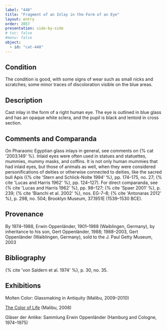 ```yaml
---
label: "448"
title: "Fragment of an Inlay in the Form of an Eye"
layout: entry
order: 2057
presentation: side-by-side
# toc: false
#menu: false 
object:
  - id: "cat-448"
---
```


## Condition

The condition is good, with some signs of wear such as small nicks and scratches; some minor traces of discoloration visible on the blue areas.

## Description

Cast inlay in the form of a right human eye. The eye is outlined in blue glass and has an opaque white sclera, and the pupil is black and lentoid in cross section.

## Comments and Comparanda

On Pharaonic Egyptian glass inlays in general, see comments on {% cat '2003.149' %}. Inlaid eyes were often used in statues and statuettes, mummies, mummy masks, and coffins. It is not only human mummies that had inlaid eyes, but those of animals as well, when they were considered personifications of deities or otherwise connected to deities, like the sacred bull Apis ({% cite 'Stern and Schlick-Nolte 1994' %}, pp. 174–175, no. 27; {% cite 'Lucas and Harris 1962' %}, pp. 124–127). For direct comparanda, see {% cite 'Lucas and Harris 1962' %}, pp. 98–127; {% cite 'Spaer 2001' %}, p. 239; {% cite 'Bianchi et al. 2002' %}, nos. EG-7–8; {% cite 'Antonaras 2012' %}, p. 298, no. 504; Brooklyn Museum, 37.1951E (1539–1530 BCE).

## Provenance

By 1974–1988, Erwin Oppenländer, 1901–1988 (Waiblingen, Germany), by inheritance to his son, Gert Oppenländer, 1988; 1988–2003, Gert Oppenländer (Waiblingen, Germany), sold to the J. Paul Getty Museum, 2003

## Bibliography

{% cite 'von Saldern et al. 1974' %}, p. 30, no. 35.

## Exhibitions

Molten Color: Glassmaking in Antiquity (Malibu, 2009–2010)

[The Color of Life](https://www.getty.edu/art/collection/exhibition/103P37) (Malibu, 2008)

Gläser der Antike: Sammlung Erwin Oppenländer (Hamburg and Cologne, 1974–1975)